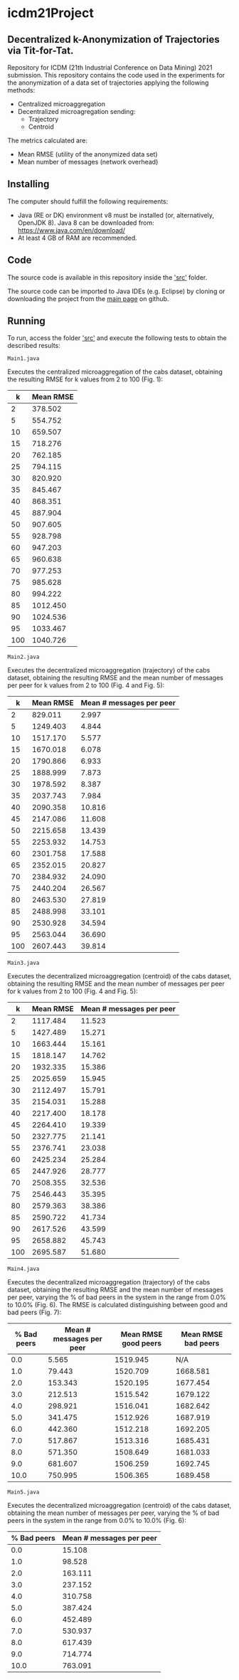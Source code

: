 # icdm21Project

## Decentralized k-Anonymization of Trajectories via Tit-for-Tat.

Repository for ICDM (21th Industrial Conference on Data Mining) 2021 submission.
This repository contains the code used in the experiments for the anonymization of a data set of trajectories applying the following methods:
  * Centralized microaggregation
  * Decentralized microagregation sending:
    * Trajectory
    * Centroid

The metrics calculated are:
  * Mean RMSE (utility of the anonymized data set)
  * Mean number of messages (network overhead)


## Installing
The computer should fulfill the following requirements:
* Java (RE or DK) environment v8 must be installed (or, alternatively, OpenJDK 8). Java 8 can be downloaded from: https://www.java.com/en/download/
* At least 4 GB of RAM are recommended.

## Code
The source code is available in this repository inside the ['src'](https://github.com/anonymProjects/imcd21Project/tree/master/src/anomTrajectories) folder.

The source code can be imported to Java IDEs (e.g. Eclipse) by cloning or downloading the project from the [main page](https://github.com/anonymProjects/imcd21Project) on github.

## Running
To run, access the folder ['src'](https://github.com/anonymProjects/imcd21Project/tree/master/src/anomTrajectories) and execute the following tests to obtain the described results:
```
Main1.java
```
Executes the centralized microaggregation of the cabs dataset, obtaining the resulting RMSE for k values from 2 to 100 (Fig. 1):

| k   | Mean RMSE |
| --- | --------- |
| 2   | 378.502   |
| 5   | 554.752   |
| 10  | 659.507   |
| 15  | 718.276   |
| 20  | 762.185   |
| 25  | 794.115   |
| 30  | 820.920   |
| 35  | 845.467   |
| 40  | 868.351   |
| 45  | 887.904   |
| 50  | 907.605   |
| 55  | 928.798   |
| 60  | 947.203   |
| 65  | 960.638   |
| 70  | 977.253   |
| 75  | 985.628   |
| 80  | 994.222   |
| 85  | 1012.450  |
| 90  | 1024.536  |
| 95  | 1033.467  |
| 100 | 1040.726  |

```
Main2.java
```
Executes the decentralized microaggregation (trajectory) of the cabs dataset, obtaining the resulting RMSE and the mean number of messages per peer for k values from 2 to 100 (Fig. 4 and Fig. 5):


| k   | Mean RMSE | Mean # messages per peer |
| --- | --------- | ------------------------ |
| 2   | 829.011   | 2.997                    |
| 5   | 1249.403  | 4.844                    |
| 10  | 1517.170  | 5.577                    |
| 15  | 1670.018  | 6.078                    |
| 20  | 1790.866  | 6.933                    |
| 25  | 1888.999  | 7.873                    |
| 30  | 1978.592  | 8.387                    |
| 35  | 2037.743  | 7.984                    |
| 40  | 2090.358  | 10.816                   |
| 45  | 2147.086  | 11.608                   |
| 50  | 2215.658  | 13.439                   |
| 55  | 2253.932  | 14.753                   |
| 60  | 2301.758  | 17.588                   |
| 65  | 2352.015  | 20.827                   |
| 70  | 2384.932  | 24.090                   |
| 75  | 2440.204  | 26.567                   |
| 80  | 2463.530  | 27.819                   |
| 85  | 2488.998  | 33.101                   |
| 90  | 2530.928  | 34.594                   |
| 95  | 2563.044  | 36.690                   |
| 100 | 2607.443  | 39.814                   |

```
Main3.java
```
Executes the decentralized microaggregation (centroid) of the cabs dataset, obtaining the resulting RMSE and the mean number of messages per peer for k values from 2 to 100 (Fig. 4 and Fig. 5):


| k   | Mean RMSE | Mean # messages per peer |
| --- | --------- | ------------------------ |
| 2   | 1117.484  | 11.523                   |
| 5   | 1427.489  | 15.271                   |
| 10  | 1663.444  | 15.161                   |
| 15  | 1818.147  | 14.762                   |
| 20  | 1932.335  | 15.386                   |
| 25  | 2025.659  | 15.945                   |
| 30  | 2112.497  | 15.791                   |
| 35  | 2154.031  | 15.288                   |
| 40  | 2217.400  | 18.178                   |
| 45  | 2264.410  | 19.339                   |
| 50  | 2327.775  | 21.141                   |
| 55  | 2376.741  | 23.038                   |
| 60  | 2425.234  | 25.284                   |
| 65  | 2447.926  | 28.777                   |
| 70  | 2508.355  | 32.536                   |
| 75  | 2546.443  | 35.395                   |
| 80  | 2579.363  | 38.386                   |
| 85  | 2590.722  | 41.734                   |
| 90  | 2617.526  | 43.599                   |
| 95  | 2658.882  | 45.743                   |
| 100 | 2695.587  | 51.680                   |

```
Main4.java
```
Executes the decentralized microaggregation (trajectory) of the cabs dataset, obtaining the resulting RMSE and the mean number of messages per peer, varying the % of bad peers in the system in the range from 0.0% to 10.0% (Fig. 6). The RMSE is calculated distinguishing between good and bad peers (Fig. 7):


| % Bad peers | Mean # messages per peer | Mean RMSE good peers | Mean RMSE bad peers |
| ----------- | ------------------------ | ---------------------| --------------------|
| 0.0         | 5.565                    | 1519.945             | N/A                 |
| 1.0         | 79.443                   | 1520.709             | 1668.581            |
| 2.0         | 153.343                  | 1520.195             | 1677.454            |
| 3.0         | 212.513                  | 1515.542             | 1679.122            |
| 4.0         | 298.921                  | 1516.041             | 1682.642            |
| 5.0         | 341.475                  | 1512.926             | 1687.919            |
| 6.0         | 442.360                  | 1512.218             | 1692.205            |
| 7.0         | 517.867                  | 1513.316             | 1685.431            |
| 8.0         | 571.350                  | 1508.649             | 1681.033            |
| 9.0         | 681.607                  | 1506.259             | 1692.745            |
| 10.0        | 750.995                  | 1506.365             | 1689.458            |

```
Main5.java
```
Executes the decentralized microaggregation (centroid) of the cabs dataset, obtaining the mean number of messages per peer, varying the % of bad peers in the system in the range from 0.0% to 10.0% (Fig. 6):


| % Bad peers | Mean # messages per peer |
| ----------- | ------------------------ |
| 0.0         | 15.108                   |
| 1.0         | 98.528                   |
| 2.0         | 163.111                  |
| 3.0         | 237.152                  |
| 4.0         | 310.758                  |
| 5.0         | 387.424                  |
| 6.0         | 452.489                  |
| 7.0         | 530.937                  |
| 8.0         | 617.439                  |
| 9.0         | 714.774                  |
| 10.0        | 763.091                  |
